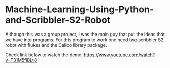 # Machine-Learning-Using-Python-and-Scribbler-S2-Robot

Although this was a group project, I was the main guy that put the ideas that we have into programs.
For this program to work one need two scribbler S2 robot with flukes and the Calico library package.

Check link below to watch the demo.
https://www.youtube.com/watch?v=T31M5fiBLt8
